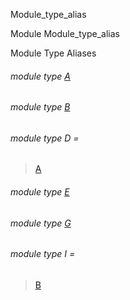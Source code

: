 Module_type_alias

Module Module_type_alias

Module Type Aliases

<a id="module-type-A"></a>

###### module type [A](Module_type_alias.module-type-A.md)

<a id="module-type-B"></a>

###### module type [B](Module_type_alias.module-type-B.md)

<a id="module-type-D"></a>

###### module type D =

> [A](Module_type_alias.module-type-A.md)


<a id="module-type-E"></a>

###### module type [E](Module_type_alias.module-type-E.md)

<a id="module-type-G"></a>

###### module type [G](Module_type_alias.module-type-G.md)

<a id="module-type-I"></a>

###### module type I =

> [B](Module_type_alias.module-type-B.md)
